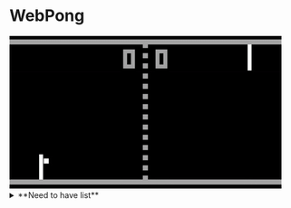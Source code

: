 # WebPong
<picture>
 <source media="(prefers-color-scheme: dark)" srcset="media/pong.gif">
 <source media="(prefers-color-scheme: light)" srcset="media/pong.gif">
 <img alt="pong" src="media/pong.gif">
</picture>
<details>
 ## Description
 
<summary>**Need to have list**</summary>

| Rank | Languages |
|-----:|-----------|
|     1| Javascript|
|     2| Python    |
|     3| SQL       |

</details>
